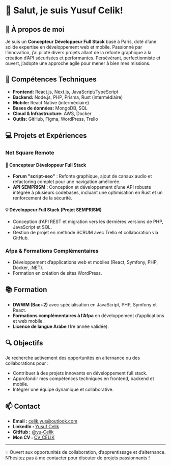 # 👋 Salut, je suis Yusuf Celik!

## 🎯 À propos de moi

Je suis un **Concepteur Développeur Full Stack** basé à Paris, doté d’une solide expertise en développement web et mobile. Passionné par l’innovation, j’ai piloté divers projets allant de la refonte graphique à la création d’API sécurisées et performantes. Persévérant, perfectionniste et ouvert, j’adopte une approche agile pour mener à bien mes missions.

## 🚀 Compétences Techniques

- **Frontend:** React.js, Next.js, JavaScript/TypeScript  
- **Backend:** Node.js, PHP, Prisma, Rust (intermédiaire)  
- **Mobile:** React Native (intermédiaire)  
- **Bases de données:** MongoDB, SQL  
- **Cloud & Infrastructure:** AWS, Docker  
- **Outils:** GitHub, Figma, WordPress, Trello

## 💻 Projets et Expériences

### **Net Square Remote**

#### 🚀 Concepteur Développeur Full Stack
- **Forum "script-seo"** : Refonte graphique, ajout de canaux audio et refactoring complet pour une navigation améliorée.
- **API SEMPRISM** : Conception et développement d’une API robuste intégrée à plusieurs codebases, incluant une optimisation en Rust et un renforcement de la sécurité.

#### 💡 Développeur Full Stack (Projet SEMPRISM)
- Conception d’API REST et migration vers les dernières versions de PHP, JavaScript et SQL.
- Gestion de projet en méthode SCRUM avec Trello et collaboration via GitHub.

### **Afpa & Formations Complémentaires**
- Développement d’applications web et mobiles (React, Symfony, PHP, Docker, .NET).
- Formation en création de sites WordPress.

## 📚 Formation

- **DWWM (Bac+2)** avec spécialisation en JavaScript, PHP, Symfony et React.  
- **Formations complémentaires à l’Afpa** en développement d’applications et web mobile.  
- **Licence de langue Arabe** (1re année validée).

## 🔍 Objectifs

Je recherche activement des opportunités en alternance ou des collaborations pour :
- Contribuer à des projets innovants en développement full stack.
- Approfondir mes compétences techniques en frontend, backend et mobile.
- Intégrer une équipe dynamique et collaborative.

## 📫 Contact

- **Email :** [celik.yus@outlook.com](mailto:celik.yus@outlook.com)  
- **LinkedIn :** [Yusuf Celik](https://linkedin.com/in/yusuf-celik-70347a16a/)  
- **GitHub :** [@yu-Celik](https://github.com/yu-Celik)  
- **Mon CV :** [CV_CELIK](https://cvdesignr.com/p/65ddc7c939eb9)

---

💡 Ouvert aux opportunités de collaboration, d’apprentissage et d’alternance. N’hésitez pas à me contacter pour discuter de projets passionnants !
